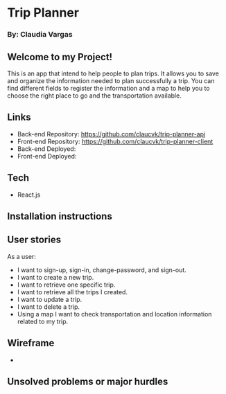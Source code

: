 # Trip Planner
### By: Claudia Vargas

## Welcome to my Project!

This is an app that intend to help people to plan trips. It allows you to save and organize the information needed to plan successfully a trip. You can find different fields to register the information and a map to help you to choose the right place to go and the transportation available.


## Links

- Back-end Repository: https://github.com/claucvk/trip-planner-api
- Front-end Repository: https://github.com/claucvk/trip-planner-client
- Back-end Deployed:
- Front-end Deployed:

## Tech

- React.js

## Installation instructions

## User stories
As a user:
- I want to sign-up, sign-in, change-password, and sign-out.
- I want to create a new trip.
- I want to retrieve one specific trip.
- I want to retrieve all the trips I created.
- I want to update a trip.
- I want to delete a trip.
- Using a map I want to check transportation and location information related to my trip.

## Wireframe
-
## Unsolved problems or major hurdles
